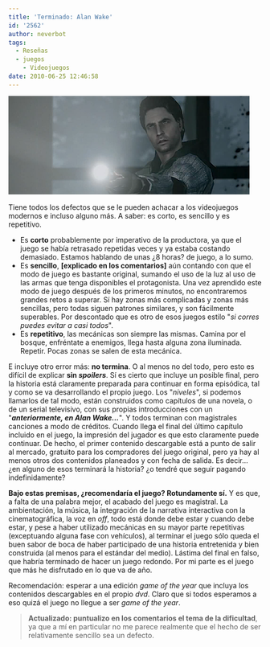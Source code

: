 ```yaml
---
title: 'Terminado: Alan Wake'
id: '2562'
author: neverbot
tags:
  - Reseñas
  - juegos
    - Videojuegos
date: 2010-06-25 12:46:58
---
```


![Captura de pantalla 2010-06-25 a las 12.29.42.png](./terminado-alan-wake/Captura-de-pantalla-2010-06-25-a-las-12.29.42.png)

Tiene todos los defectos que se le pueden achacar a los videojuegos modernos e incluso alguno más. A saber: es corto, es sencillo y es repetitivo.

*   Es **corto** probablemente por imperativo de la productora, ya que el juego se había retrasado repetidas veces y ya estaba costando demasiado. Estamos hablando de unas ¿8 horas? de juego, a lo sumo.
*   Es **sencillo**, **\[explicado en los comentarios\]** aún contando con que el modo de juego es bastante original, sumando el uso de la luz al uso de las armas que tenga disponibles el protagonista. Una vez aprendido este modo de juego después de los primeros minutos, no encontraremos grandes retos a superar. Sí hay zonas más complicadas y zonas más sencillas, pero todas siguen patrones similares, y son fácilmente superables. Por descontado que es otro de esos juegos estilo "_si corres puedes evitar a casi todos_".
*   Es **repetitivo**, las mecánicas son siempre las mismas. Camina por el bosque, enfréntate a enemigos, llega hasta alguna zona iluminada. Repetir. Pocas zonas se salen de esta mecánica.

E incluye otro error más: **no termina**. O al menos no del todo, pero esto es difícil de explicar **sin _spoilers_**. Sí es cierto que incluye un posible final, pero la historia está claramente preparada para continuar en forma episódica, tal y como se va desarrollando el propio juego. Los "_niveles_", si podemos llamarlos de tal modo, están construidos como capítulos de una novela, o de un serial televisivo, con sus propias introducciones con un "_**anteriormente, en Alan Wake...**_". Y todos terminan con magistrales canciones a modo de créditos. Cuando llega el final del último capítulo incluido en el juego, la impresión del jugador es que esto claramente puede continuar. De hecho, el primer contenido descargable está a punto de salir al mercado, gratuito para los compradores del juego original, pero ya hay al menos otros dos contenidos planeados y con fecha de salida. Es decir... ¿en alguno de esos terminará la historia? ¿o tendré que seguir pagando indefinidamente?

**Bajo estas premisas, ¿recomendaría el juego? Rotundamente sí.** Y es que, a falta de una palabra mejor, el acabado del juego es magistral. La ambientación, la música, la integración de la narrativa interactiva con la cinematográfica, la voz en _off_, todo está donde debe estar y cuando debe estar, y pese a haber utilizado mecánicas en su mayor parte repetitivas (exceptuando alguna fase con vehículos), al terminar el juego sólo queda el buen sabor de boca de haber participado de una historia entretenida y bien construida (al menos para el estándar del medio). Lástima del final en falso, que habría terminado de hacer un juego redondo. Por mi parte es el juego que más he disfrutado en lo que va de año.

Recomendación: esperar a una edición _game of the year_ que incluya los contenidos descargables en el propio _dvd_. Claro que si todos esperamos a eso quizá el juego no llegue a ser _game of the year_.

> **Actualizado: puntualizo en los comentarios el tema de la dificultad**, ya que a mí en particular no me parece realmente que el hecho de ser relativamente sencillo sea un defecto.